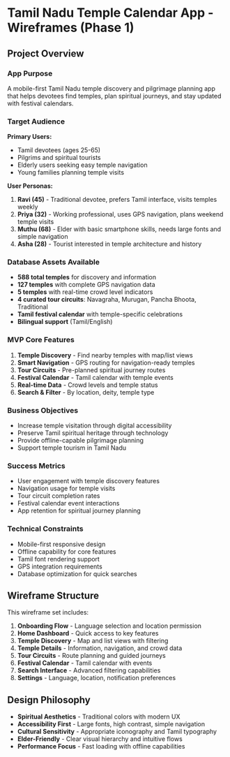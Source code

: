 # Tamil Nadu Temple Calendar App - Wireframes (Phase 1)

## Project Overview

### App Purpose
A mobile-first Tamil Nadu temple discovery and pilgrimage planning app that helps devotees find temples, plan spiritual journeys, and stay updated with festival calendars.

### Target Audience
**Primary Users:**
- Tamil devotees (ages 25-65)
- Pilgrims and spiritual tourists
- Elderly users seeking easy temple navigation
- Young families planning temple visits

**User Personas:**
1. **Ravi (45)** - Traditional devotee, prefers Tamil interface, visits temples weekly
2. **Priya (32)** - Working professional, uses GPS navigation, plans weekend temple visits
3. **Muthu (68)** - Elder with basic smartphone skills, needs large fonts and simple navigation
4. **Asha (28)** - Tourist interested in temple architecture and history

### Database Assets Available
- **588 total temples** for discovery and information
- **127 temples** with complete GPS navigation data
- **5 temples** with real-time crowd level indicators
- **4 curated tour circuits**: Navagraha, Murugan, Pancha Bhoota, Traditional
- **Tamil festival calendar** with temple-specific celebrations
- **Bilingual support** (Tamil/English)

### MVP Core Features
1. **Temple Discovery** - Find nearby temples with map/list views
2. **Smart Navigation** - GPS routing for navigation-ready temples  
3. **Tour Circuits** - Pre-planned spiritual journey routes
4. **Festival Calendar** - Tamil calendar with temple events
5. **Real-time Data** - Crowd levels and temple status
6. **Search & Filter** - By location, deity, temple type

### Business Objectives
- Increase temple visitation through digital accessibility
- Preserve Tamil spiritual heritage through technology
- Provide offline-capable pilgrimage planning
- Support temple tourism in Tamil Nadu

### Success Metrics
- User engagement with temple discovery features
- Navigation usage for temple visits
- Tour circuit completion rates
- Festival calendar event interactions
- App retention for spiritual journey planning

### Technical Constraints
- Mobile-first responsive design
- Offline capability for core features
- Tamil font rendering support
- GPS integration requirements
- Database optimization for quick searches

## Wireframe Structure

This wireframe set includes:
1. **Onboarding Flow** - Language selection and location permission
2. **Home Dashboard** - Quick access to key features
3. **Temple Discovery** - Map and list views with filtering
4. **Temple Details** - Information, navigation, and crowd data
5. **Tour Circuits** - Route planning and guided journeys  
6. **Festival Calendar** - Tamil calendar with events
7. **Search Interface** - Advanced filtering capabilities
8. **Settings** - Language, location, notification preferences

## Design Philosophy
- **Spiritual Aesthetics** - Traditional colors with modern UX
- **Accessibility First** - Large fonts, high contrast, simple navigation
- **Cultural Sensitivity** - Appropriate iconography and Tamil typography
- **Elder-Friendly** - Clear visual hierarchy and intuitive flows
- **Performance Focus** - Fast loading with offline capabilities